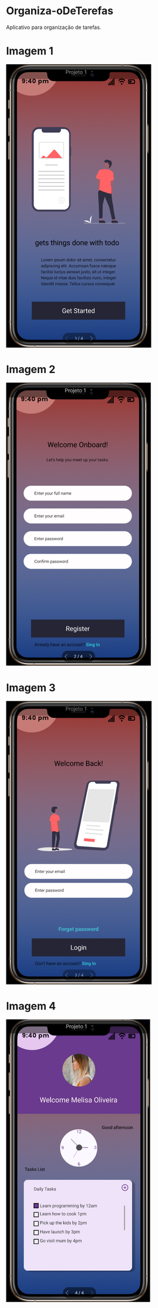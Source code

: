 # Organiza-oDeTerefas
Aplicativo para organização de tarefas.
# Imagem 1
![Screenshot](image1.PNG)
# Imagem 2
![Screenshot](image2.PNG)
# Imagem 3
![Screenshot](image3.PNG)
# Imagem 4
![Screenshot](image4.PNG)
